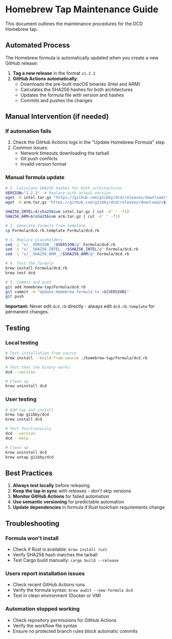 # Homebrew Tap Maintenance Guide

This document outlines the maintenance procedures for the DCD Homebrew tap.

## Automated Process

The Homebrew formula is automatically updated when you create a new GitHub release:

1. **Tag a new release** in the format `v1.2.3`
2. **GitHub Actions automatically**:
   - Downloads the pre-built macOS binaries (Intel and ARM)
   - Calculates the SHA256 hashes for both architectures
   - Updates the formula file with version and hashes
   - Commits and pushes the changes

## Manual Intervention (if needed)

### If automation fails

1. Check the GitHub Actions logs in the "Update Homebrew Formula" step
2. Common issues:
   - Network timeouts downloading the tarball
   - Git push conflicts
   - Invalid version format

### Manual formula update

```bash
# 1. Calculate SHA256 hashes for both architectures
VERSION="1.2.3"  # Replace with actual version
wget -O intel.tar.gz "https://github.com/g1ibby/dcd/releases/download/v${VERSION}/dcd-x86_64-apple-darwin.tar.gz"
wget -O arm.tar.gz "https://github.com/g1ibby/dcd/releases/download/v${VERSION}/dcd-aarch64-apple-darwin.tar.gz"

SHA256_INTEL=$(sha256sum intel.tar.gz | cut -d' ' -f1)
SHA256_ARM=$(sha256sum arm.tar.gz | cut -d' ' -f1)

# 2. Generate formula from template
cp Formula/dcd.rb.template Formula/dcd.rb

# 3. Replace placeholders
sed -i "s/__VERSION__/$VERSION/g" Formula/dcd.rb
sed -i "s/__SHA256_INTEL__/$SHA256_INTEL/g" Formula/dcd.rb
sed -i "s/__SHA256_ARM__/$SHA256_ARM/g" Formula/dcd.rb

# 4. Test the formula
brew install Formula/dcd.rb
brew test dcd

# 5. Commit and push
git add homebrew-tap/Formula/dcd.rb
git commit -m "Update Homebrew formula to v${VERSION}"
git push
```

**Important:** Never edit `dcd.rb` directly - always edit `dcd.rb.template` for permanent changes.

## Testing

### Local testing
```bash
# Test installation from source
brew install --build-from-source ./homebrew-tap/Formula/dcd.rb

# Test that the binary works
dcd --version

# Clean up
brew uninstall dcd
```

### User testing
```bash
# Add tap and install
brew tap g1ibby/dcd
brew install dcd

# Test functionality
dcd --version
dcd --help

# Clean up
brew uninstall dcd
brew untap g1ibby/dcd
```

## Best Practices

1. **Always test locally** before releasing
2. **Keep the tap in sync** with releases - don't skip versions
3. **Monitor GitHub Actions** for failed automation
4. **Use semantic versioning** for predictable automation
5. **Update dependencies** in formula if Rust toolchain requirements change

## Troubleshooting

### Formula won't install
- Check if Rust is available: `brew install rust`
- Verify SHA256 hash matches the tarball
- Test Cargo build manually: `cargo build --release`

### Users report installation issues
- Check recent GitHub Actions runs
- Verify the formula syntax: `brew audit --new-formula dcd`
- Test in clean environment (Docker or VM)

### Automation stopped working
- Check repository permissions for GitHub Actions
- Verify the workflow file syntax
- Ensure no protected branch rules block automatic commits

